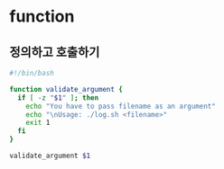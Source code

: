 # function

## 정의하고 호출하기

```bash
#!/bin/bash

function validate_argument {
  if [ -z "$1" ]; then
    echo "You have to pass filename as an argument"
    echo "\nUsage: ./log.sh <filename>"
    exit 1
  fi
}

validate_argument $1
```
